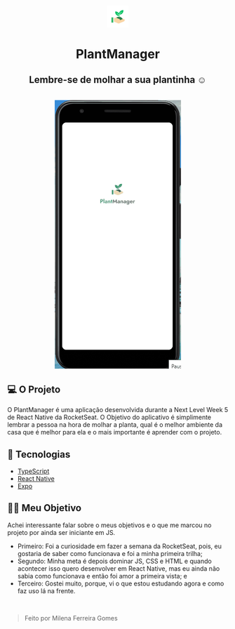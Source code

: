 <div align="center">
    <img width=10% src="./public/icon.png">
</div>

<div align="center">
    <h1> PlantManager</h2>
    <h2> Lembre-se de molhar a sua plantinha ☺ </h2>
    
</div>

<div align="center"></br> 
<img  src="./public/plantmanager.gif" alt="Exemplo da aplicação">
</div>

## 💻 O Projeto
O PlantManager é uma aplicação desenvolvida durante a Next Level Week 5 de React Native da RocketSeat. O Objetivo do aplicativo é simplimente lembrar a pessoa na hora de molhar a planta, qual é o melhor ambiente da casa que é melhor para ela e o mais importante é aprender com o projeto.


## 🔧 Tecnologias
- [TypeScript](https://www.typescriptlang.org/)
- [React Native](https://reactnative.dev/docs/)
- [Expo](https://docs.expo.io/)

## 👩‍💻 Meu Objetivo
  Achei interessante falar sobre o meus objetivos e o que me marcou no projeto por ainda ser iniciante em JS.</br>
  - Primeiro: Foi a curiosidade em fazer a semana da RocketSeat, pois, eu gostaria de saber como funcionava e foi a minha primeira trilha;</br>
  - Segundo: Minha meta é depois dominar JS, CSS e HTML e quando acontecer isso quero desenvolver em React Native, mas eu ainda não sabia como funcionava e então foi amor a primeira vista; e </br>
  - Terceiro: Gostei muito, porque, vi o que estou estudando agora e como faz uso lá na frente. </br>
  </br>


<blockquote>
    Feito por Milena Ferreira Gomes 
</blockquote>



